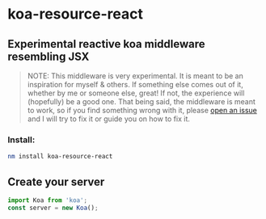 # koa-resource-react
## Experimental reactive koa middleware resembling JSX

> NOTE: This middleware is very experimental. It is meant to be an inspiration
> for myself & others. If something else comes out of it, whether by me or
> someone else, great! If not, the experience will (hopefully) be a good one.
> That being said, the middleware is meant to work, so if you find something
> wrong with it, please [open an issue](issues) and I will try to fix it or
> guide you on how to fix it.

### Install:

```bash
nm install koa-resource-react
```

## Create your server

```javascript
import Koa from 'koa';
const server = new Koa();
```

[issues]: https://github.com/trisys3/koa-resource-react/issues
